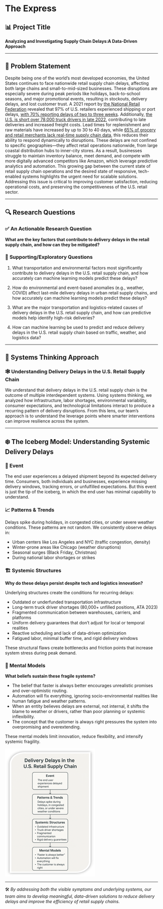 # The Express

## 📊 Project Title

**Analyzing and Investigating Supply Chain Delays:A Data-Driven Approach**

---

## 🧩 Problem Statement

Despite being one of the world’s most developed economies, the United States
continues to face nationwide retail supply chain delays, affecting both large
chains and small-to-mid-sized businesses. These disruptions are especially
severe during peak periods like holidays, back-to-school seasons, and major
promotional events, resulting in stockouts, delivery delays, and lost customer
trust.
A 2021 report by [the National Retail Federation](https://nrf.com/media-center/press-releases/nrf-calls-white-house-address-port-congestion-challenges)
revealed that 97% of U.S.
retailers experienced shipping or port delays, [with 70% reporting delays of two
to three weeks](https://splash247.com/biden-pressured-to-fix-us-port-congestion-issues/).
Additionally, [the U.S. is
short over 78,000 truck drivers in
late 2022](https://www.trucknews.com/human-resources/u-s-is-short-78000-drivers-ata-says/1003170001/),
contributing to late
deliveries and increased freight costs. Lead
times for replenishment and raw materials have increased by up to 30 to 40
days, while [65% of grocery and retail merchants lack real-time supply chain
data](https://www.pymnts.com/news/retail/2025/65percent-of-grocery-retailers-lack-real-time-supply-chain-data/),
this reduces
their ability to respond dynamically to disruptions.
These delays are not confined to specific geographies—they affect retail
operations nationwide, from large coastal distribution hubs to inner-city
stores. As a result, businesses struggle to maintain inventory balance, meet
demand, and compete with more digitally advanced competitors like Amazon, which
leverage predictive analytics and automation.
This growing gap between the current state of retail supply chain operations
and the desired state of responsive, tech-enabled systems highlights the urgent
need for scalable solutions. Addressing this issue is critical to improving
customer satisfaction, reducing operational costs, and preserving the
competitiveness of the U.S. retail sector.

---

## 🔍 Research Questions

### ✅ **An Actionable Research Question**

**What are the key factors that contribute to delivery delays in the retail
supply chain, and how can they be mitigated?**

### 📌 **Supporting/Exploratory Questions**

1. What transportation and environmental factors most significantly contribute
to delivery delays in the U.S. retail supply chain, and how accurately can
machine learning models predict these delays?

2. How do environmental and event-based anomalies (e.g., weather, COVID) affect
last-mile delivery delays in urban retail supply chains, and how accurately can
machine learning models predict these delays?

3. What are the major transportation and logistics-related causes of delivery
delays in the U.S. retail supply chain, and how can predictive models help
identify high-risk deliveries?

4. How can machine learning be used to predict and reduce delivery delays in
the U.S. retail supply chain based on traffic, weather, and logistics data?

---

## 🧠 Systems Thinking Approach

### 🕸 Understanding Delivery Delays in the U.S. Retail Supply Chain

We understand that delivery delays in the U.S. retail supply chain is the
outcome of multiple interdependent systems. Using systems thinking, we analyzed
how infrastructure, labor shortages, environmental variability, consumer
expectations, and technological limitations interact to produce a recurring
pattern of delivery disruptions. From this lens, our team’s approach is to
understand the leverage points where smarter interventions can improve
resilience across the system.

---

## ❄️ The Iceberg Model: Understanding Systemic Delivery Delays

### 📍 Event

The end user experiences a delayed shipment beyond its expected delivery time.
Consumers, both individuals and businesses, experience missing delivery
windows, tracking errors, or unfulfilled expectations. But this event is just
the tip of the iceberg, in which the end user has minimal capability to
understand.

### 📈 Patterns & Trends

Delays spike during holidays, in congested cities, or under severe weather
conditions.
These patterns are not random. We consistently observe delays in:

- Urban centers like Los Angeles and NYC (traffic congestion, density)
- Winter-prone areas like Chicago (weather disruptions)
- Seasonal surges (Black Friday, Christmas)
- During national labor shortages or strikes

### 🏗️ Systemic Structures

**Why do these delays persist despite tech and logistics innovation?**

Underlying structures create the conditions for recurring delays:

- Outdated or underfunded transportation infrastructure
- Long-term truck driver shortages (80,000+ unfilled positions, ATA 2023)
- Fragmented communication between warehouses, carriers, and platforms
- Uniform delivery guarantees that don’t adjust for local or temporal realities
- Reactive scheduling and lack of data-driven optimization
- Fatigued labor, minimal buffer time, and rigid delivery windows

These structural flaws create bottlenecks and friction points that increase
system stress during peak demand.

### 💭 Mental Models

**What beliefs sustain these fragile systems?**

- The belief that faster is always better encourages unrealistic promises and
over-optimistic routing.
- Automation will fix everything, ignoring socio-environmental realities like
human fatigue and weather patterns.
- When an entity believes delays are external, not internal, it shifts the
blame to weather or drivers, rather than poor planning or systemic
inflexibility.
- The concept that the customer is always right pressures the system into
overpromising and overextending.

These mental models limit innovation, reduce flexibility, and intensify
systemic fragility.

![Delivery Delays in the U.S. Retail Supply Chain][def]

---

🛠️ *By addressing both the visible symptoms and underlying systems, our team
aims to develop meaningful, data-driven solutions to reduce delivery delays and
improve the efficiency of retail supply chains.*

[def]: image1.png
